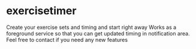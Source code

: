 # exercisetimer
Create your exercise sets and timing and start right away
Works as a foreground service so that you can get updated timing in notification area. Feel free to contact if you need any new features
